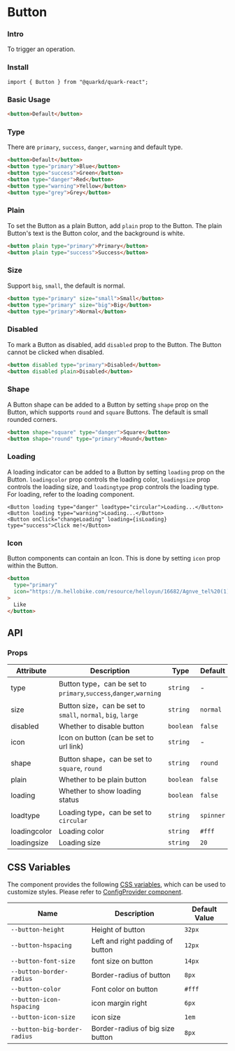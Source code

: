 # Button

### Intro

To trigger an operation.

### Install

```tsx
import { Button } from "@quarkd/quark-react";
```

### Basic Usage

```html
<button>Default</button>
```

### Type

There are `primary`, `success`, `danger`, `warning` and default type.

```html
<button>Default</button>
<button type="primary">Blue</button>
<button type="success">Green</button>
<button type="danger">Red</button>
<button type="warning">Yellow</button>
<button type="grey">Grey</button>
```

### Plain

To set the Button as a plain Button, add `plain` prop to the Button. The plain Button's text is the Button color, and the background is white.

```html
<button plain type="primary">Primary</button>
<button plain type="success">Success</button>
```

### Size

Support `big`, `small`, the default is normal.

```html
<button type="primary" size="small">Small</button>
<button type="primary" size="big">Big</button>
<button type="primary">Normal</button>
```

### Disabled

To mark a Button as disabled, add `disabled` prop to the Button. The Button cannot be clicked when disabled.

```html
<button disabled type="primary">Disabled</button>
<button disabled plain>Disabled</button>
```

### Shape

A Button shape can be added to a Button by setting `shape` prop on the Button, which supports `round` and `square` Buttons. The default is small rounded corners.

```html
<button shape="square" type="danger">Square</button>
<button shape="round" type="primary">Round</button>
```

### Loading

A loading indicator can be added to a Button by setting `loading` prop on the Button. `loadingcolor` prop controls the loading color, `loadingsize` prop controls the loading size, and `loadingtype` prop controls the loading type. For loading, refer to the loading component.

```tsx
<Button loading type="danger" loadtype="circular">Loading...</Button>
<Button loading type="warning">Loading...</Button>
<Button onClick="changeLoading" loading={isLoading} type="success">Click me!</Button>
```

### Icon

Button components can contain an Icon. This is done by setting `icon` prop within the Button.

```html
<button
  type="primary"
  icon="https://m.hellobike.com/resource/helloyun/16682/Agnve_tel%20(1).png"
>
  Like
</button>
```

## API

### Props

| Attribute    | Description                                                       | Type      | Default   |
| ------------ | ----------------------------------------------------------------- | --------- | --------- |
| type         | Button type，can be set to `primary`,`success`,`danger`,`warning` | `string`  | -         |
| size         | Button size，can be set to `small`, `normal`, `big`, `large`      | `string`  | `normal`  |
| disabled     | Whether to disable button                                         | `boolean` | `false`   |
| icon         | Icon on button (can be set to url link)                           | `string`  | -         |
| shape        | Button shape，can be set to `square`, `round`                     | `string`  | `round`   |
| plain        | Whether to be plain button                                        | `boolean` | `false `  |
| loading      | Whether to show loading status                                    | `boolean` | `false`   |
| loadtype     | Loading type，can be set to `circular`                            | `string`  | `spinner` |
| loadingcolor | Loading color                                                     | `string`  | `#fff`    |
| loadingsize  | Loading size                                                      | `string`  | `20`      |

## CSS Variables

The component provides the following [CSS variables](https://developer.mozilla.org/zh-CN/docs/Web/CSS/Using_CSS_custom_properties), which can be used to customize styles. Please refer to [ConfigProvider component](#/zh-CN/guide/theme).

| Name                         | Description                      | Default Value |
| ---------------------------- | -------------------------------- | ------------- |
| `--button-height`            | Height of button                 | `32px`        |
| `--button-hspacing`          | Left and right padding of button | `12px`        |
| `--button-font-size`         | font size on button              | `14px`        |
| `--button-border-radius`     | Border-radius of button          | `8px`         |
| `--button-color`             | Font color on button             | `#fff`        |
| `--button-icon-hspacing`     | icon margin right                | `6px`         |
| `--button-icon-size`         | icon size                        | `1em`         |
| `--button-big-border-radius` | Border-radius of big size button | `8px`         |
